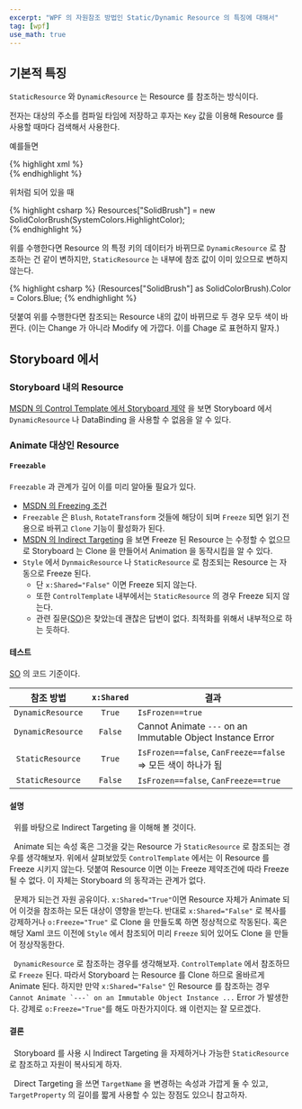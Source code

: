```yaml
---
excerpt: "WPF 의 자원참조 방법인 Static/Dynamic Resource 의 특징에 대해서"
tag: [wpf]
use_math: true
---
```


## 기본적 특징

```StaticResource``` 와 ```DynamicResource``` 는 Resource 를 참조하는 방식이다.

전자는 대상의 주소를 컴파일 타임에 저장하고 후자는 ```Key``` 값을 이용해 Resource 를 사용할 때마다 검색해서 사용한다. 

예를들면

{% highlight xml %}
<StackPanel Orientation="Horizontal">
	<Border Background="{StaticResource SolidBrush}" Height="100" Width="100"/>
    <Border Background="{DynamicResource SolidBrush}" Height="100" Width="100"/>
</StackPanel>        
{% endhighlight %}

위처럼 되어 있을 때 

{% highlight csharp %}
Resources["SolidBrush"] = new SolidColorBrush(SystemColors.HighlightColor);     
{% endhighlight %}

위를 수행한다면 Resource 의 특정 키의 데이터가 바뀌므로 ```DynamicResource``` 로 참조하는 건 같이 변하지만, ```StaticResource``` 는 내부에 참조 값이 이미 있으므로 변하지 않는다.

{% highlight csharp %}
(Resources["SolidBrush"] as SolidColorBrush).Color = Colors.Blue;
{% endhighlight %}

덧붙여 위를 수행한다면 참조되는 Resource 내의 값이 바뀌므로  두 경우 모두 색이 바뀐다. (이는 Change 가 아니라 Modify 에 가깝다. 이를 Chage 로 표현하지 말자.)


## Storyboard 에서


### Storyboard 내의 Resource

[MSDN 의 Control Template 에서 Storyboard 제약](https://docs.microsoft.com/en-us/dotnet/desktop/wpf/graphics-multimedia/storyboards-overview?view=netframeworkdesktop-4.8#animate-in-a-controltemplate) 을 보면 Storyboard 에서 ```DynamicResource``` 나 DataBinding 을 사용할 수 없음을 알 수 있다.

### Animate 대상인 Resource

#### ```Freezable```

```Freezable``` 과 관계가 깊어 이를 미리 알아둘 필요가 있다.  
+ [MSDN 의 Freezing 조건](https://docs.microsoft.com/en-us/dotnet/desktop/wpf/advanced/freezable-objects-overview?view=netframeworkdesktop-4.8#freezing-a-freezable)
+ ```Freezable``` 은 ```Blush```, ```RotateTransform``` 것들에 해당이 되며 ```Freeze``` 되면 읽기 전용으로 바뀌고 ```Clone``` 기능이 활성화가 된다.
+ [MSDN 의 Indirect Targeting](https://docs.microsoft.com/en-us/dotnet/desktop/wpf/graphics-multimedia/storyboards-overview?view=netframeworkdesktop-4.8#indirect-targeting) 을 보면 Freeze 된 Resource 는 수정할 수 없으므로 Storyboard 는 Clone 을 만들어서 Animation 을 동작시킴을 알 수 있다.
+ ```Style``` 에서 ```DynmaicResource``` 나 ```StaticResource``` 로 참조되는 Resource 는 자동으로 Freeze 된다. 
  + 단 ```x:Shared="False"``` 이면 Freeze 되지 않는다. 
  + 또한 ```ControlTemplate``` 내부에서는 ```StaticResource``` 의 경우 Freeze 되지 않는다.
  + 관련 질문([SO](https://stackoverflow.com/questions/9235428/style-setter-freezing-brush))은 찾았는데 괜찮은 답변이 없다. 최적화를 위해서 내부적으로 하는 듯하다. 

#### 테스트

[SO](https://stackoverflow.com/questions/71689409/relation-between-resource-referencing-way-and-sharing-regarding-storyboard) 의 코드 기준이다.

| 참조 방법 | ```x:Shared``` | <center>결과</center> |
|:------:|:--------:|:-------|
|```DynamicResource```|```True```| ```IsFrozen==true``` |
|```DynamicResource```|```False```|Cannot Animate `---` on an Immutable Object Instance Error|
|```StaticResource```|```True```|```IsFrozen==false```, ```CanFreeze==false``` => 모든 색이 하나가 됨|
|```StaticResource```|```False```|```IsFrozen==false```, ```CanFreeze==true```|

#### 설명

&nbsp; 위를 바탕으로 Indirect Targeting 을 이해해 볼 것이다.

&nbsp;  Animate 되는 속성 혹은 그것을 갖는 Resource 가 ```StaticResource``` 로 참조되는 경우를 생각해보자. 위에서 살펴보았듯 ```ControlTemplate``` 에서는 이 Resource 를 Freeze 시키지 않는다. 덧붙여  Resource 이면 이는 Freeze 제약조건에 따라 Freeze 될 수 없다. 이 자체는 Storyboard 의 동작과는 관계가 없다. 

&nbsp;  문제가 되는건 자원 공유이다. ```x:Shared="True"```이면 Resource 자체가 Animate 되어  이것을 참조하는 모든 대상이 영향을 받는다. 반대로 ```x:Shared="False"``` 로 복사를 강제하거나 ```o:Freeze="True"``` 로 Clone 을 만들도록 하면 정상적으로 작동된다. 혹은 해당 Xaml 코드 이전에 ```Style``` 에서 참조되어 미리 ```Freeze``` 되어 있어도 Clone 을 만들어 정상작동한다.

&nbsp; ```DynamicResource``` 로 참조하는 경우를 생각해보자. ```ControlTemplate``` 에서 참조하므로 ```Freeze``` 된다. 따라서 Storyboard 는 Resource 를 Clone 하므로 올바르게 Animate 된다. 하지만 만약 ```x:Shared="False"``` 인 Resource 를 참조하는 경우 ```Cannot Animate `---` on an Immutable Object Instance ...``` Error 가 발생한다. 강제로  ```o:Freeze="True"```를 해도 마찬가지이다. 왜 이런지는 잘 모르겠다.



#### 결론

&nbsp;  Storyboard 를 사용 시 Indirect Targeting 을 자제하거나 가능한  ```StaticResource``` 로 참조하고 자원이 복사되게 하자.

&nbsp; Direct Targeting 을 쓰면 ```TargetName``` 을 변경하는 속성과 가깝게 둘 수 있고, ```TargetProperty``` 의 길이를 짧게 사용할 수 있는 장점도 있으니 참고하자.